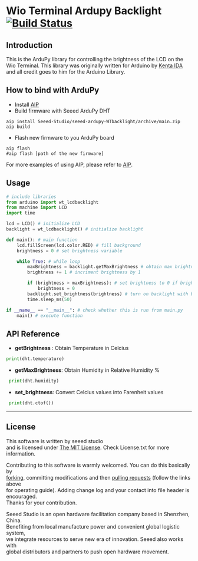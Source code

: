 # Wio Terminal Ardupy Backlight [![Build Status](https://api.travis-ci.com/Seeed-Studio/seeed-ardupy-WTbacklight.svg?branch=main)](https://travis-ci.com/github/Seeed-Studio/seeed-ardupy-WTbacklight)

## Introduction

This is the ArduPy library for controlling the brightness of the LCD on the Wio Terminal. This library was originally written for Arduino by [Kenta IDA](https://github.com/ciniml) and all credit goes to him for the Arduino Library.


## How to bind with ArduPy
- Install [AIP](https://github.com/Seeed-Studio/ardupy-aip)
- Build firmware with Seeed ArduPy DHT
```shell
aip install Seeed-Studio/seeed-ardupy-WTbacklight/archive/main.zip
aip build
```
- Flash new firmware to you ArduPy board
```shell
aip flash
#aip flash [path of the new firmware]
```
For more examples of using AIP, please refer to [AIP](https://github.com/Seeed-Studio/ardupy-aip).

## Usage

```python
# include libraries  
from arduino import wt_lcdbacklight
from machine import LCD
import time

lcd = LCD() # initialize LCD
backlight = wt_lcdbacklight() # initialize backlight

def main(): # main function 
    lcd.fillScreen(lcd.color.RED) # fill background 
    brightness = 0 # set brightness variable

    while True: # while loop
        maxBrightness = backlight.getMaxBrightness # obtain max brightness
        brightness += 1 # incriment brightness by 1

        if (brightness > maxBrightness): # set brightness to 0 if brightness value equals maxBrightness value
            brightness = 0
        backlight.set_brightness(brightness) # turn on backlight with brightness  
        time.sleep_ms(50)

if __name__ == "__main__": # check whether this is run from main.py
    main() # execute function
```

## API Reference

- **getBrightness** : Obtain Temperature in Celcius 
```python
print(dht.temperature)
```

- **getMaxBrightness**: Obtain Humidity in Relative Humidity %
```python
 print(dht.humidity)
```

- **set_brightness**: Convert Celcius values into Farenheit values
```python
 print(dht.ctof())
```
----
## License
This software is written by seeed studio<br>
and is licensed under [The MIT License](http://opensource.org/licenses/mit-license.php). Check License.txt for more information.<br>

Contributing to this software is warmly welcomed. You can do this basically by<br>
[forking](https://help.github.com/articles/fork-a-repo), committing modifications and then [pulling requests](https://help.github.com/articles/using-pull-requests) (follow the links above<br>
for operating guide). Adding change log and your contact into file header is encouraged.<br>
Thanks for your contribution.

Seeed Studio is an open hardware facilitation company based in Shenzhen, China. <br>
Benefiting from local manufacture power and convenient global logistic system, <br>
we integrate resources to serve new era of innovation. Seeed also works with <br>
global distributors and partners to push open hardware movement.<br>
